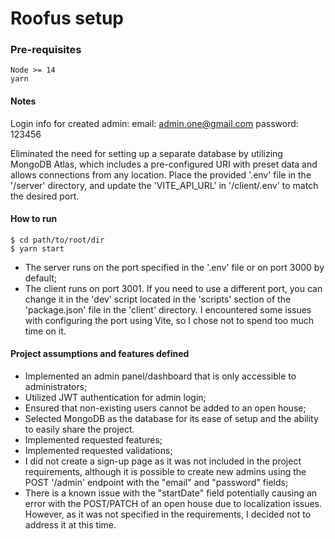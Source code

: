 # Roofus setup

### Pre-requisites

    Node >= 14
    yarn

#### Notes

Login info for created admin:
email: admin.one@gmail.com
password: 123456

Eliminated the need for setting up a separate database by utilizing MongoDB Atlas, which includes a pre-configured URI with preset data and allows connections from any location.
Place the provided '.env' file in the '/server' directory, and update the 'VITE_API_URL' in '/client/.env' to match the desired port.

#### How to run

    $ cd path/to/root/dir
    $ yarn start

- The server runs on the port specified in the '.env' file or on port 3000 by default;
- The client runs on port 3001. If you need to use a different port, you can change it in the 'dev' script located in the 'scripts' section of the 'package.json' file in the 'client' directory. I encountered some issues with configuring the port using Vite, so I chose not to spend too much time on it.

#### Project assumptions and features defined

- Implemented an admin panel/dashboard that is only accessible to administrators;
- Utilized JWT authentication for admin login;
- Ensured that non-existing users cannot be added to an open house;
- Selected MongoDB as the database for its ease of setup and the ability to easily share the project.
- Implemented requested features;
- Implemented requested validations;
- I did not create a sign-up page as it was not included in the project requirements, although it is possible to create new admins using the POST '/admin' endpoint with the "email" and "password" fields;
- There is a known issue with the "startDate" field potentially causing an error with the POST/PATCH of an open house due to localization issues. However, as it was not specified in the requirements, I decided not to address it at this time.
